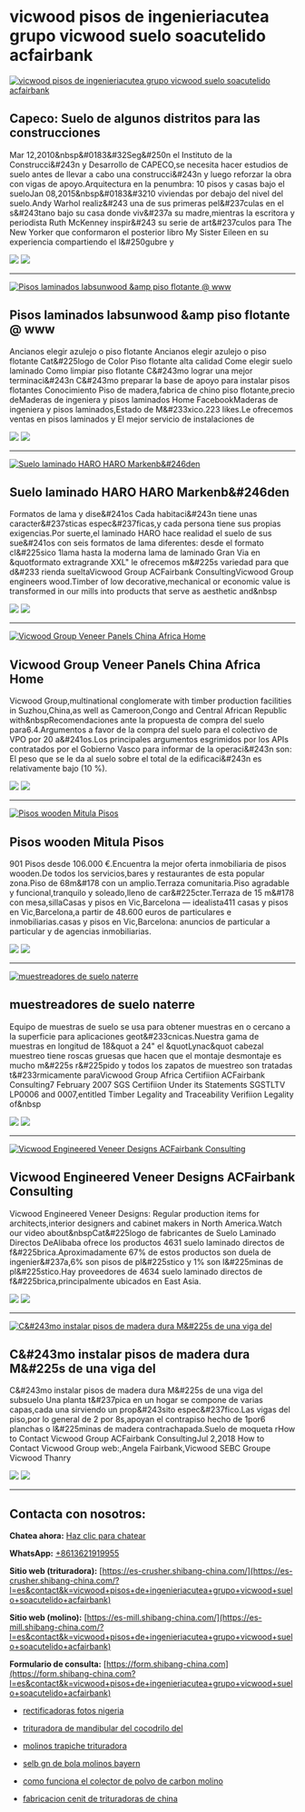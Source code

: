 # vicwood pisos de ingenieriacutea grupo vicwood suelo soacutelido acfairbank

<a href="https://swt.shibang-china.com/?l=es&img&k=vicwood+pisos+de+ingenieriacutea+grupo+vicwood+suelo+soacutelido+acfairbank" target="_blank">![vicwood pisos de ingenieriacutea grupo vicwood suelo soacutelido acfairbank](http://static.shibang-china.com/all-800x300/649.jpg)</a>

## Capeco: Suelo de algunos distritos para las construcciones
Mar 12,2010&nbsp&#0183&#32Seg&#250n el Instituto de la Construcci&#243n y Desarrollo de CAPECO,se necesita hacer estudios de suelo antes de llevar a cabo una construcci&#243n y luego reforzar la obra con vigas de apoyo.Arquitectura en la penumbra: 10 pisos y casas bajo el sueloJan 08,2015&nbsp&#0183&#3210 viviendas por debajo del nivel del suelo.Andy Warhol realiz&#243 una de sus primeras pel&#237culas en el s&#243tano bajo su casa donde viv&#237a su madre,mientras la escritora y periodista Ruth McKenney inspir&#243 su serie de art&#237culos para The New Yorker que conformaron el posterior libro My Sister Eileen en su experiencia compartiendo el l&#250gubre y


<a href="https://whatsapp.shibangsoft.com/WhatsApp.php" target="_blank" title="WhatsApp">![](http://static.shibang-china.com/icon/whatsapp.png)</a> <a href="https://swt.shibang-china.com/?l=es&icon&k=vicwood+pisos+de+ingenieriacutea+grupo+vicwood+suelo+soacutelido+acfairbank" target="_blank">![](http://static.shibang-china.com/icon/chat-es.png)</a>

---

<a href="https://swt.shibang-china.com/?l=es&img&k=vicwood+pisos+de+ingenieriacutea+grupo+vicwood+suelo+soacutelido+acfairbank" target="_blank">![Pisos laminados labsunwood &amp piso flotante @ www](http://static.shibang-china.com/all-800x300/754.jpg)</a>

## Pisos laminados labsunwood &amp piso flotante @ www
Ancianos elegir azulejo o piso flotante Ancianos elegir azulejo o piso flotante Cat&#225logo de Color Piso flotante alta calidad Come elegir suelo laminado Como limpiar piso flotante C&#243mo lograr una mejor terminaci&#243n C&#243mo preparar la base de apoyo para instalar pisos flotantes Conocimiento Piso de madera,fabrica de chino piso flotante,precio deMaderas de ingeniera y pisos laminados Home FacebookMaderas de ingeniera y pisos laminados,Estado de M&#233xico.223 likes.Le ofrecemos ventas en pisos laminados y El mejor servicio de instalaciones de


<a href="https://whatsapp.shibangsoft.com/WhatsApp.php" target="_blank" title="WhatsApp">![](http://static.shibang-china.com/icon/whatsapp.png)</a> <a href="https://swt.shibang-china.com/?l=es&icon&k=vicwood+pisos+de+ingenieriacutea+grupo+vicwood+suelo+soacutelido+acfairbank" target="_blank">![](http://static.shibang-china.com/icon/chat-es.png)</a>

---

<a href="https://swt.shibang-china.com/?l=es&img&k=vicwood+pisos+de+ingenieriacutea+grupo+vicwood+suelo+soacutelido+acfairbank" target="_blank">![Suelo laminado HARO HARO Markenb&#246den](http://static.shibang-china.com/all-800x300/978.jpg)</a>

## Suelo laminado HARO HARO Markenb&#246den
Formatos de lama y dise&#241os Cada habitaci&#243n tiene unas caracter&#237sticas espec&#237ficas,y cada persona tiene sus propias exigencias.Por suerte,el laminado HARO hace realidad el suelo de sus sue&#241os con seis formatos de lama diferentes: desde el formato cl&#225sico 1lama hasta la moderna lama de laminado Gran Via en &quotformato extragrande XXL" le ofrecemos m&#225s variedad para que d&#233 rienda sueltaVicwood Group ACFairbank ConsultingVicwood Group engineers wood.Timber of low decorative,mechanical or economic value is transformed in our mills into products that serve as aesthetic and&nbsp


<a href="https://whatsapp.shibangsoft.com/WhatsApp.php" target="_blank" title="WhatsApp">![](http://static.shibang-china.com/icon/whatsapp.png)</a> <a href="https://swt.shibang-china.com/?l=es&icon&k=vicwood+pisos+de+ingenieriacutea+grupo+vicwood+suelo+soacutelido+acfairbank" target="_blank">![](http://static.shibang-china.com/icon/chat-es.png)</a>

---

<a href="https://swt.shibang-china.com/?l=es&img&k=vicwood+pisos+de+ingenieriacutea+grupo+vicwood+suelo+soacutelido+acfairbank" target="_blank">![Vicwood Group Veneer Panels China Africa Home](http://static.shibang-china.com/all-800x300/596.jpg)</a>

## Vicwood Group Veneer Panels China Africa Home
Vicwood Group,multinational conglomerate with timber production facilities in Suzhou,China,as well as Cameroon,Congo and Central African Republic with&nbspRecomendaciones ante la propuesta de compra del suelo para6.4.Argumentos a favor de la compra del suelo para el colectivo de VPO por 20 a&#241os.Los principales argumentos esgrimidos por los APIs contratados por el Gobierno Vasco para informar de la operaci&#243n son: El peso que se le da al suelo sobre el total de la edificaci&#243n es relativamente bajo (10 %).


<a href="https://whatsapp.shibangsoft.com/WhatsApp.php" target="_blank" title="WhatsApp">![](http://static.shibang-china.com/icon/whatsapp.png)</a> <a href="https://swt.shibang-china.com/?l=es&icon&k=vicwood+pisos+de+ingenieriacutea+grupo+vicwood+suelo+soacutelido+acfairbank" target="_blank">![](http://static.shibang-china.com/icon/chat-es.png)</a>

---

<a href="https://swt.shibang-china.com/?l=es&img&k=vicwood+pisos+de+ingenieriacutea+grupo+vicwood+suelo+soacutelido+acfairbank" target="_blank">![Pisos wooden Mitula Pisos](http://static.shibang-china.com/all-800x300/294.jpg)</a>

## Pisos wooden Mitula Pisos
901 Pisos desde 106.000 €.Encuentra la mejor oferta inmobiliaria de pisos wooden.De todos los servicios,bares y restaurantes de esta popular zona.Piso de 68m&#178 con un amplio.Terraza comunitaria.Piso agradable y funcional,tranquilo y soleado,lleno de car&#225cter.Terraza de 15 m&#178 con mesa,sillaCasas y pisos en Vic,Barcelona — idealista411 casas y pisos en Vic,Barcelona,a partir de 48.600 euros de particulares e inmobiliarias.casas y pisos en Vic,Barcelona: anuncios de particular a particular y de agencias inmobiliarias.


<a href="https://whatsapp.shibangsoft.com/WhatsApp.php" target="_blank" title="WhatsApp">![](http://static.shibang-china.com/icon/whatsapp.png)</a> <a href="https://swt.shibang-china.com/?l=es&icon&k=vicwood+pisos+de+ingenieriacutea+grupo+vicwood+suelo+soacutelido+acfairbank" target="_blank">![](http://static.shibang-china.com/icon/chat-es.png)</a>

---

<a href="https://swt.shibang-china.com/?l=es&img&k=vicwood+pisos+de+ingenieriacutea+grupo+vicwood+suelo+soacutelido+acfairbank" target="_blank">![muestreadores de suelo naterre](http://static.shibang-china.com/all-800x300/835.jpg)</a>

## muestreadores de suelo naterre
Equipo de muestras de suelo se usa para obtener muestras en o cercano a la superficie para aplicaciones geot&#233cnicas.Nuestra gama de muestras en longitud de 18&quot a 24" el &quotLynac&quot cabezal muestreo tiene roscas gruesas que hacen que el montaje desmontaje es mucho m&#225s r&#225pido y todos los zapatos de muestreo son tratadas t&#233rmicamente paraVicwood Group Africa Certifiion ACFairbank Consulting7 February 2007 SGS Certifiion Under its Statements SGSTLTV LP0006 and 0007,entitled Timber Legality and Traceability Verifiion Legality of&nbsp


<a href="https://whatsapp.shibangsoft.com/WhatsApp.php" target="_blank" title="WhatsApp">![](http://static.shibang-china.com/icon/whatsapp.png)</a> <a href="https://swt.shibang-china.com/?l=es&icon&k=vicwood+pisos+de+ingenieriacutea+grupo+vicwood+suelo+soacutelido+acfairbank" target="_blank">![](http://static.shibang-china.com/icon/chat-es.png)</a>

---

<a href="https://swt.shibang-china.com/?l=es&img&k=vicwood+pisos+de+ingenieriacutea+grupo+vicwood+suelo+soacutelido+acfairbank" target="_blank">![Vicwood Engineered Veneer Designs ACFairbank Consulting](http://static.shibang-china.com/all-800x300/369.jpg)</a>

## Vicwood Engineered Veneer Designs ACFairbank Consulting
Vicwood Engineered Veneer Designs: Regular production items for architects,interior designers and cabinet makers in North America.Watch our video about&nbspCat&#225logo de fabricantes de Suelo Laminado Directos DeAlibaba ofrece los productos 4631 suelo laminado directos de f&#225brica.Aproximadamente 67% de estos productos son duela de ingenier&#237a,6% son pisos de pl&#225stico y 1% son l&#225minas de pl&#225stico.Hay proveedores de 4634 suelo laminado directos de f&#225brica,principalmente ubicados en East Asia.


<a href="https://whatsapp.shibangsoft.com/WhatsApp.php" target="_blank" title="WhatsApp">![](http://static.shibang-china.com/icon/whatsapp.png)</a> <a href="https://swt.shibang-china.com/?l=es&icon&k=vicwood+pisos+de+ingenieriacutea+grupo+vicwood+suelo+soacutelido+acfairbank" target="_blank">![](http://static.shibang-china.com/icon/chat-es.png)</a>

---

<a href="https://swt.shibang-china.com/?l=es&img&k=vicwood+pisos+de+ingenieriacutea+grupo+vicwood+suelo+soacutelido+acfairbank" target="_blank">![C&#243mo instalar pisos de madera dura M&#225s de una viga del](http://static.shibang-china.com/all-800x300/291.jpg)</a>

## C&#243mo instalar pisos de madera dura M&#225s de una viga del
C&#243mo instalar pisos de madera dura M&#225s de una viga del subsuelo Una planta t&#237pica en un hogar se compone de varias capas,cada una sirviendo un prop&#243sito espec&#237fico.Las vigas del piso,por lo general de 2 por 8s,apoyan el contrapiso hecho de 1por6 planchas o l&#225minas de madera contrachapada.Suelo de moqueta rHow to Contact Vicwood Group ACFairbank ConsultingJul 2,2018 How to Contact Vicwood Group web:,Angela Fairbank,Vicwood SEBC Groupe Vicwood Thanry


<a href="https://whatsapp.shibangsoft.com/WhatsApp.php" target="_blank" title="WhatsApp">![](http://static.shibang-china.com/icon/whatsapp.png)</a> <a href="https://swt.shibang-china.com/?l=es&icon&k=vicwood+pisos+de+ingenieriacutea+grupo+vicwood+suelo+soacutelido+acfairbank" target="_blank">![](http://static.shibang-china.com/icon/chat-es.png)</a>

---
## Contacta con nosotros:

**Chatea ahora:** [Haz clic para chatear](https://swt.shibang-china.com?l=es&contact&k=vicwood+pisos+de+ingenieriacutea+grupo+vicwood+suelo+soacutelido+acfairbank)

**WhatsApp:**  [+8613621919955](https://whatsapp.shibangsoft.com/WhatsApp.php)

**Sitio web (trituradora):** [https://es-crusher.shibang-china.com/](https://es-crusher.shibang-china.com/?l=es&contact&k=vicwood+pisos+de+ingenieriacutea+grupo+vicwood+suelo+soacutelido+acfairbank)

**Sitio web (molino):** [https://es-mill.shibang-china.com/](https://es-mill.shibang-china.com/?l=es&contact&k=vicwood+pisos+de+ingenieriacutea+grupo+vicwood+suelo+soacutelido+acfairbank)

**Formulario de consulta:** [https://form.shibang-china.com](https://form.shibang-china.com?l=es&contact&k=vicwood+pisos+de+ingenieriacutea+grupo+vicwood+suelo+soacutelido+acfairbank)

* [rectificadoras fotos nigeria](../83/rectificadoras%20fotos%20nigeria.md)

* [trituradora de mandibular del cocodrilo del](../88/trituradora%20de%20mandibular%20del%20cocodrilo%20del.md)

* [molinos trapiche trituradora](../95/molinos%20trapiche%20trituradora.md)

* [selb gn de bola molinos bayern](../95/selb%20gn%20de%20bola%20molinos%20bayern.md)

* [como funciona el colector de polvo de carbon molino](../95/como%20funciona%20el%20colector%20de%20polvo%20de%20carbon%20molino.md)

* [fabricacion cenit de trituradoras de china](../93/fabricacion%20cenit%20de%20trituradoras%20de%20china.md)